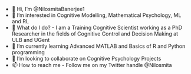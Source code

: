 - 👋 Hi, I’m @NilosmitaBanerjee1
- 👀 I’m interested in Cognitive Modelling, Mathematical Psychology, ML and RL
- 🌱  What do I do? - I am a Training Cognitive Scientist working as a PhD Researcher in the fields of Cognitive Control and Decision Making at ULB and UGent
- 🌱 I’m currently learning Advanced MATLAB and Basics of R and Python programming
- 💞️ I’m looking to collaborate on Cognitive Psychology Projects
- 📫 How to reach me - Follow me on my Twitter handle @Nilosmita 

<!---
NilosmitaBanerjee1/NilosmitaBanerjee1 is a ✨ special ✨ repository because its `README.md` (this file) appears on your GitHub profile.
You can click the Preview link to take a look at your changes.
--->
